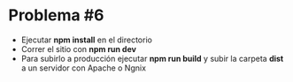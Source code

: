 # Problema #6

- Ejecutar **npm install** en el directorio
- Correr el sitio con **npm run dev**
- Para subirlo a producción ejecutar **npm run build** y subir la carpeta **dist** a un servidor con Apache o Ngnix
